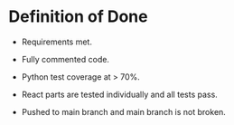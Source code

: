 # Definition of Done

- Requirements met.

- Fully commented code.

- Python test coverage at > 70%.

- React parts are tested individually and all tests pass.

- Pushed to main branch and main branch is not broken.
